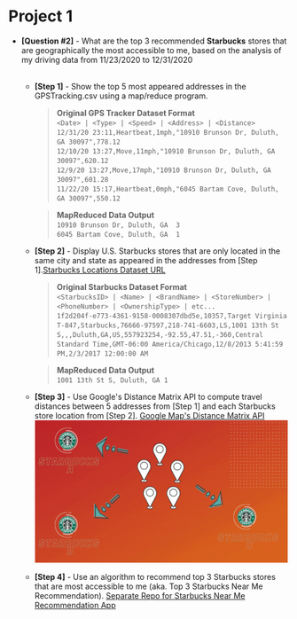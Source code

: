 # Project 1
- **[Question #2]** - What are the top 3 recommended **Starbucks** stores that are geographically the most accessible to me, based on the analysis of my driving data from 11/23/2020 to 12/31/2020 <br /> <br />
    - **[Step 1]** - Show the top 5 most appeared addresses in the GPSTracking.csv using a map/reduce program. 
        >**Original GPS Tracker Dataset Format** <br />
        >`<Date> | <Type> | <Speed> | <Address> | <Distance>` <br />
        >`12/31/20 23:11,Heartbeat,1mph,"10910 Brunson Dr, Duluth, GA 30097",778.12` <br />
        >`12/10/20 13:27,Move,11mph,"10910 Brunson Dr, Duluth, GA 30097",620.12` <br />
        >`12/9/20 13:27,Move,17mph,"10910 Brunson Dr, Duluth, GA 30097",601.28` <br />
        >`11/22/20 15:17,Heartbeat,0mph,"6045 Bartam Cove, Duluth, GA 30097",550.12` <br />

        >**MapReduced Data Output**<br />
        >`10910 Brunson Dr, Duluth, GA  3` <br />
        >`6045 Bartam Cove, Duluth, GA  1` <br /> 

    
    - **[Step 2]** - Display U.S. Starbucks stores that are only located in the same city and state as appeared in the addresses from [Step 1].[Starbucks Locations Dataset URL](https://github.com/chrismeller/StarbucksLocations)
        >**Original Starbucks Dataset Format** <br />
        >`<StarbucksID> | <Name> | <BrandName> | <StoreNumber> | <PhoneNumber> | <OwnershipType> | etc...` <br />
        >`1f2d204f-e773-4361-9158-0008307dbd5e,10357,Target Virginia T-847,Starbucks,76666-97597,218-741-6603,LS,1001 13th St S,,,Duluth,GA,US,557923254,-92.55,47.51,-360,Central Standard Time,GMT-06:00 America/Chicago,12/8/2013 5:41:59 PM,2/3/2017 12:00:00 AM` <br />

        >**MapReduced Data Output**<br />
        >`1001 13th St S, Duluth, GA 1` <br />
    - **[Step 3]** - Use Google's Distance Matrix API to compute travel distances between 5 addresses from [Step 1] and each Starbucks store location from [Step 2]. [Google Map's Distance Matrix API](https://developers.google.com/maps/documentation/distance-matrix/start) 
     ![](starbucksDistance.gif) <br />
    - **[Step 4]** - Use an algorithm to recommend top 3 Starbucks stores that are most accessible to me (aka. Top 3 Starbucks Near Me Recommendation). [Separate Repo for Starbucks Near Me Recommendation App](https://github.com/spark131008/Project1-StarbucksLocationRecommendation) <br /> <br />